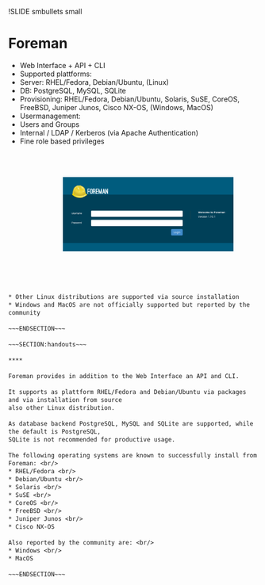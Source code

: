 !SLIDE smbullets small
# Foreman

* Web Interface + API + CLI
* Supported plattforms:
 * Server: RHEL/Fedora, Debian/Ubuntu, (Linux)
 * DB: PostgreSQL, MySQL, SQLite
 * Provisioning: RHEL/Fedora, Debian/Ubuntu, Solaris, SuSE, CoreOS, FreeBSD, Juniper Junos, Cisco NX-OS, (Windows, MacOS)
* Usermanagement:
 * Users and Groups
 * Internal / LDAP / Kerberos (via Apache Authentication)
 * Fine role based privileges

<div style="text-align:right">
<img src="./_images/foreman_loginscreen.png" style="float: right, max-width:200px; max-height: 150px; width: auto; height: auto; margin: 50px" alt="Foreman Loginscreen"/>
</div>

~~~SECTION:notes~~~

* Other Linux distributions are supported via source installation
* Windows and MacOS are not officially supported but reported by the community

~~~ENDSECTION~~~

~~~SECTION:handouts~~~

****

Foreman provides in addition to the Web Interface an API and CLI.

It supports as plattform RHEL/Fedora and Debian/Ubuntu via packages and via installation from source
also other Linux distribution. 

As database backend PostgreSQL, MySQL and SQLite are supported, while the default is PostgreSQL, 
SQLite is not recommended for productive usage.

The following operating systems are known to successfully install from Foreman: <br/>
* RHEL/Fedora <br/>
* Debian/Ubuntu <br/>
* Solaris <br/>
* SuSE <br/>
* CoreOS <br/>
* FreeBSD <br/>
* Juniper Junos <br/>
* Cisco NX-OS

Also reported by the community are: <br/>
* Windows <br/>
* MacOS

~~~ENDSECTION~~~

